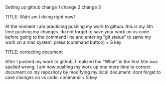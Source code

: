 Setting up github 
change 1
change 2
change 3

TITLE: Waht am I doing right now?

At the moment I am practicing pushing my work to github. this is my 4th time pushing my changes. do not forget to save your work on vs code before going to the command line and entering "git status" 
to same my work on a mac system, press (command button) + S key



TITLE: correcting document

After I pushed my work to github, I realized the "What" in the first title was spelled wrong. I am now pushing my work up one more time to correct document on my repository by modifying my local document. dont forget to save changes on vs code. command + S key